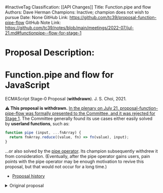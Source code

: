 #InactiveTag
Classification: [[API Changes]]
Title: Function.pipe and flow
Authors: Dave Herman
Champions: Inactive; champion does not wish to pursue
Date: None
GitHub Link: https://github.com/tc39/proposal-function-pipe-flow
GitHub Note Link: https://github.com/tc39/notes/blob/main/meetings/2022-07/jul-21.md#functionpipe--flow-for-stage-1

# Proposal Description:
# Function.pipe and flow for JavaScript
ECMAScript Stage-0 Proposal (**withdrawn**). J. S. Choi, 2021.

**⚠️ This proposal is withdrawn.** [In the plenary on July 21, proposal-function-pipe-flow was formally presented to the Committee, and it was rejected for Stage 1][2022-07 plenary]. The Committee generally found its use cases either easily solved by **userland functions**, such as:
```js
function pipe (input, ...fnArray) {
  return fnArray.reduce((value, fn) => fn(value), input);
}
```
…or also solved by the [pipe operator][]. Its champion subsequently withdrew it from consideration. (Eventually, after the pipe operator gains users, pain points with the pipe operator may be enough motivation to revive this proposal, but that would not occur for a long time.)

[2022-07 plenary]: https://github.com/tc39/notes/blob/main/meetings/2022-07/jul-21.md#functionpipe--flow-for-stage-1
[pipe operator]: https://github.com/tc39/proposal-pipeline-operator

* [Proposal history][HISTORY.md]

[HISTORY.md]: https://github.com/js-choi/proposal-function-pipe-flow/blob/main/HISTORY.md

<details>

<summary>Original proposal</summary>

Serial function application and function composition are useful and common in
JavaScript. Developers often divide code into many smaller **unary callbacks**,
which are then sequentially called with some initial input—or which are composed
into larger callbacks that will sequentially call those functions later.

To do this, they often combine these callbacks with helper functions: **pipe**
(serial function application) and **flow** and/or **compose** (function
composition). It would be useful to standardize these metafunctions.

The problem space here is the **application and composition of serial
callbacks**. Much of the JavaScript community already has been serially
applying or composing callbacks.

From StoplightIO Prism v4.5.0 packages/http/src/validator/validators/body.ts.

```js
return pipe(
  specs,
  A.findFirst(spec => !!typeIs(mediaType, [spec.mediaType])),
  O.alt(() => A.head(specs)),
  O.map(content => ({ mediaType, content }))
);
```

From strapi@3.6.8
packages/strapi-admin/services/permission/permissions-manager/query-builers.js:
```js
const transform = flow(flattenDeep, cleanupUnwantedProperties);
```

From semantic-ui-react@v2.0.4/docs/static/utils/getInfoForSeeTags.js:
```js
const getInfoForSeeTags = _.flow(
  _.get('docblock.tags'),
  _.filter((tag) => tag.title === 'see'),
  _.map((tag) => { /* … */ }),
)
```

If this proposal is approved for Stage 1, then we would explore various
directions for serially applying and composing unary callbacks. Additionally,
we would assemble as many real-world use cases as possible and shape our design
to fulfill them.

(This problem space is already being explored to some extent by the [pipe
operator’s proposal][pipe]. However, unlike in this proposal, the pipe operator
can “apply” any kind of expression operation, not only unary function calls.
The tradeoff is that the pipe operator involves new syntax; additionally, the
pipe function is more concise for unary function calls and can handle dynamic
arrays of callbacks. In Stage 1, we would continue to examine cross-cutting
concerns and overlap with the pipe operator and other “dataflow” proposals.)

## Solutions
We could add various combinations of the following static functions:

* `Function.pipe` and `Function.pipeAsync` (for serial application).
* `Function.flow` and Function.flowAsync (for LTR serial composition).
* `Function.compose` and `Function.composeAsync` (for RTL serial composition).

(LTR = left to right. RTL = right to left.)

<details>

<summary>There are eight possible combinations of `pipe`, `flow`, and `compose`.</summary>

* Choice #0: **Status quo**
* Choice #1: LTR **flow**

  ```js
  Function.flow(f, g, h);
  Function.flowAsync(f, g, h);
  ```

* Choice #2: RTL **compose**

  ```js
  Function.compose(h, g, f);
  Function.composeAsync(h, g, f);
  ```

* Choice #3: LTR **flow** & RTL **compose**

  ```js
  Function.flow(f, g, h);
  Function.flowAsync(f, g, h);
  Function.compose(h, g, f);
  Function.composeAsync(h, g, f);
  ```

* Choice #4: **Pipe**

  ```js
  Function.pipe(x, f, g, h);
  Function.pipeAsync(x, f, g, h);
  ```

* Choice #5: **Pipe** & LTR **flow**

  ```js
  Function.pipe(x, f, g, h);
  Function.pipeAsync(x, f, g, h);
  Function.flow(f, g, h);
  Function.flowAsync(f, g, h);
  ```

* Choice #6: **Pipe** & RTL **compose**

  ```js
  Function.pipe(x, f, g, h);
  Function.pipeAsync(x, f, g, h);
  Function.compose(h, g, f);
  Function.composeAsync(h, g, f);
  ```

* Choice #7: **Pipe**, LTR **flow** & RTL **compose**

  ```js
  Function.pipe(x, f, g, h);
  Function.pipeAsync(x, f, g, h);
  Function.flow(f, g, h);
  Function.flowAsync(f, g, h);
  Function.compose(h, g, f);
  Function.composeAsync(h, g, f);
  ```

</details>

***

<details>
<summary>What happened to the F# pipe operator?</summary>

F#, Haskell, and other languages that are based on auto-curried unary functions
have a tacit-unary-function-application operator.
The pipe champion group has presented F# pipes for Stage 2 twice to TC39,
being unsuccessful both times
due to pushback from multiple other TC39 representatives’
memory performance concerns, syntax concerns about await,
and concerns about encouraging ecosystem bifurcation/forking.
(For more information, see the [pipe proposal’s HISTORY.md][pipe history].)

Given this reality, TC39 is much more likely to pass
a `Function.pipe` helper function than a similar syntactic operator.

Standardizing a helper function does not preclude
standardizing an equivalent operator later.
For example, TC39 standardized binary `**` even when `Math.pow` existed.

In the future, we might try to propose a F# pipe operator,
but we would like to try proposing `Function.pipe` first,
in an effort to bring its benefits to the wider JavaScript community
as soon as possible.

</details>

## Function.pipe
The `Function.pipe` static method applies a sequence
of callbacks to a given input value, returning the final callback’s result.

```js
Function.pipe(input, ...fns);

const { pipe } = Function;

// f2(f1(f0(5))).
pipe(5, f0, f1, f2);

// 5.
pipe(5);

// undefined.
pipe();
```

The following real-world examples originally used [fp-ts][]’s `pipe` function.

```js
// From @gripeless/pico@1.0.1/source/inline.ts:
return pipe(
  download(absoluteURL),
  mapRej(downloadErrorToDetailedError),
  chainFluture(responseToBlob),
  chainFluture(blobToDataURL),
  mapFluture(dataURL => `url(${dataURL})`)
)

// From StoplightIO Prism v4.5.0 packages/http/src/validator/validators/body.ts:
return pipe(
  specs,
  A.findFirst(spec => !!typeIs(mediaType, [spec.mediaType])),
  O.alt(() => A.head(specs)),
  O.map(content => ({ mediaType, content }))
);
```

The first callback is applied to `input`,
then the second callback is applied to the first callback’s result,
and so forth.
In other words, function piping occurs from left to right.

Each callback is expected to be a unary function.

If `Function.pipe` receives only one argument, then it will return `input` by default.\
If `Function.pipe` receives no arguments, then it will return `undefined`.

Precedents include:
* [fp-ts][]: `import { pipe } from 'fp-ts/function';`

## Function.pipeAsync
The `Function.pipeAsync` static method applies a sequence
of potentially async callbacks to a given input value, returning a promise.
The promise will resolve to the final callback’s result.

```js
Function.pipeAsync(input, ...fns);

const { pipeAsync } = Function;

// Promise.resolve(5).then(f0).then(f1).then(f2).
pipeAsync(5, f0, f1, f2);

// Promise.resolve(5).
pipeAsync(5);

// Promise.resolve(undefined).
pipeAsync();
```

The input is first `await`ed.
Then the first callback is applied to `input` and then `await`ed,
then the second callback is applied to the first callback’s result then `await`ed,
and so forth.
In other words, function piping occurs from left to right.

Each callback is expected to be a unary function.

If any callback returns a promise that then rejects with an error,
then the promise returned by `Function.pipeAsync` will reject with the same error.

If `Function.pipeAsync` receives only one argument,
then it will return `Promise.resolve(input)` by default.\
If `Function.pipeAsync` receives no arguments,
then it will return `Promise.resolve(undefined)`.

## (LTR) Function.flow
The `Function.flow` static method creates a new function by combining
several callbacks in left-to-right order.

```js
Function.flow(...fns);

const { flow } = Function;

const f = flow(f0, f1, f2);
f(5, 7); // f2(f1(f0(5, 7))).

const g = flow(g0);
g(5, 7); // g0(5, 7).

const h = flow();
h(5, 7); // 5.
```

The following real-world examples originally used [lodash.flow][].

```js
// From gatsby@3.14.3/packages/gatsby-plugin-sharp/src/plugin-options.js:
flow(
  mapUserLinkHeaders(pluginData),
  applySecurityHeaders(pluginOptions),
  applyCachingHeaders(pluginData, pluginOptions),
  mapUserLinkAllPageHeaders(pluginData, pluginOptions),
  applyLinkHeaders(pluginData, pluginOptions),
  applyTransfromHeaders(pluginOptions),
  saveHeaders(pluginData)
)

// From strapi@3.6.8
// packages/strapi-admin/services/permission/permissions-manager/query-builers.js:
const transform = flow(flattenDeep, cleanupUnwantedProperties);

// From semantic-ui-react@v2.0.4/docs/static/utils/getInfoForSeeTags.js:
const getInfoForSeeTags = flow(
  _.get('docblock.tags'),
  _.filter((tag) => tag.title === 'see'),
  _.map((tag) => { /* … */ }),
)
```

Any function created by `Function.flow`
applies its own arguments to its leftmost callback.
Then that result is applied to its next callback.

The leftmost callback may have any arity,
but any subsequent callbacks are expected to be unary.

If `Function.flow` receives no arguments, then, by default,
it will return a unary identity function.

Precedents include:
* [lodash][]: [lodash.flow][] is individually downloaded from NPM
  about [600,000 times weekly][lodash.flow]
* [fp-ts][]: `import { flow } from 'fp-ts/function';`
* [Ramda][]: `import { pipe } from 'ramda/src/pipe';`
* [RxJS][]: `import { pipe } from 'rxjs';`

[lodash.flow]: https://www.npmjs.com/package/lodash.flow

## (LTR) Function.flowAsync
The `Function.flowAsync` static method creates a new function
by combining several potentially async callbacks in left-to-right order;
the created function will always return a promise.

```js
Function.flowAsync(...fns);

const { flowAsync } = Function;

// async (...args) => await f2(await f1(await f0(...args))).
flowAsync(f0, f1, f2);

const f = flowAsync(f0, f1, f2);
await f(5, 7); // await f2(await f1(await f0(5, 7))).

const g = flowAsync(g0);
await g(5, 7); // await g0(5, 7).

const h = flowAsync();
await h(5, 7); // await 5.
```

Any function created by `Function.flowAsync`
applies its own arguments to its leftmost callback.
Then that result is `await`ed before being applied to its next callback.

The leftmost callback may have any arity,
but any subsequent callbacks are expected to be unary.

If `Function.flowAsync` receives no arguments, then, by default,
it will return `Promise.resolve`.

## (RTL) Function.compose
The `Function.compose` static method creates a new function by combining
several callbacks in right-to-left order.

```js
Function.compose(...fns);

const { compose } = Function;

const f = compose(f2, f1, f0);
f(5, 7); // f2(f1(f0(5, 7))).

const g = compose(g0);
g(5, 7); // g0(5, 7).

const h = compose();
h(5, 7); // 5.
```

Any function created by `Function.compose`
applies its own arguments to its rightmost callback.
Then that result is applied to its next callback.

The rightmost callback may have any arity,
but any subsequent callbacks are expected to be unary.

If `Function.compose` receives no arguments, then, by default,
it will return a unary identity function.

## (RTL) Function.composeAsync
The `Function.composeAsync` static method creates a new function
by combining several potentially async callbacks in right-to-left order;
the created function will always return a promise.

```js
Function.composeAsync(...fns);

const { composeAsync } = Function;

// async (...args) => await f2(await f1(await f0(...args))).
composeAsync(f2, f1, f0);

const f = composeAsync(f2, f1, f0);
await f(5, 7); // await f2(await f1(await f0(5, 7))).

const g = composeAsync(g0);
await g(5, 7); // await g0(5, 7).

const h = composeAsync();
await h(5, 7); // await 5.
```

Any function created by `Function.composeAsync`
applies its own arguments to its rightmost callback.
Then that result is `await`ed before being applied to its next callback.
In other words, async function composition occurs from left to right.

The rightmost callback may have any arity,
but any subsequent callbacks are expected to be unary.

If `Function.composeAsync` receives no arguments, then, by default,
it will return `Promise.resolve`.

[lodash]: https://lodash.com/docs/4.17.15
[stdlib]: https://github.com/stdlib-js/stdlib
[RxJS]: https://rxjs.dev
[fp-ts]: https://gcanti.github.io/fp-ts/
[Ramda]: https://ramdajs.com/

[pipe]: https://github.com/tc39/proposal-pipeline-operator
[pipe history]: https://github.com/tc39/proposal-pipeline-operator/blob/main/HISTORY.md

</details>
